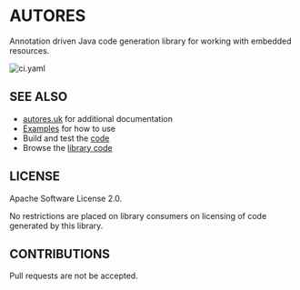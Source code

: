 # AUTORES

Annotation driven Java code generation library for working with embedded resources.

![ci.yaml](https://github.com/autores-uk/autores/actions/workflows/ci.yaml/badge.svg)

## SEE ALSO

 - [autores.uk](https://autores.uk) for additional documentation
 - [Examples](code/examples/README.md) for how to use
 - Build and test the [code](code/README.md)
 - Browse the [library code](code/annotations/README.md)

## LICENSE

Apache Software License 2.0.

No restrictions are placed on library consumers on licensing of code generated by this library.

## CONTRIBUTIONS

Pull requests are not be accepted.

